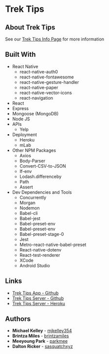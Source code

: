 # Trek Tips

## About Trek Tips
See our [Trek Tips Info Page](https://trek-tips-info.herokuapp.com/) for more information

## Built With

* React Native
  * react-native-auth0
  * react-native-fontawesome
  * react-native-gesture-handler
  * react-native-paper
  * react-native-vector-icons
  * react-navigation
* React
* Express
* Mongoose (MongoDB)
* Node JS
* APIs
  * Yelp
* Deployment
  * Heroku
  * mLab
* Other NPM Packages
  * Axios
  * Body-Parser
  * Convert-CSV-to-JSON
  * If-env
  * Lodash.differenceby
  * Path
  * Assert
* Dev Dependencies and Tools
  * Concurrently
  * Morgan
  * Nodemon
  * Babel-cli
  * Babel-jest
  * Babel-preset-env
  * Babel-preset-env
  * Babel-preset-stage-0
  * Jest
  * Metro-react-native-babel-preset
  * React-native-dotenv
  * React-test-renderer
  * XCode
  * Android Studio

## Links

* [Trek Tips App - Github](https://github.com/parkmee/trek-tips) 
* [Trek Tips Server - Github](https://github.com/parkmee/trek-tips-server)
* [Trek Tips Server - Heroku](http://trek-tips.herokuapp.com/)

## Authors

* **Michael Kelley** - [mjkelley354](https://github.com/mjkelley354)
* **Brintza Miles** - [brintzamiles](https://github.com/brintzamiles)
* **Meeyoung Park** - [parkmee](https://github.com/parkmee)
* **Dalton Ricker** - [sasquatchxyz](https://github.com/SasquatchXYZ)